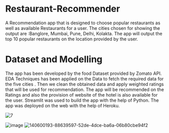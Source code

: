 # Restaurant-Recommender

A Recommendation app that is designed to choose popular restaurants as well as available Restaurants for a user.
The cities chosen for showing the output are :Banglore, Mumbai, Pune, Delhi, Kolakta.
The app will output the top 10 popular restaurants on the location provided by the user.

# Dataset and Modelling 

The app has been developed by the food Dataset provided by Zomato API.  EDA Techniques has been applied on the Data to fetch the required data for the five cities .
Then we clean the obtained data and apply weighted ratings that will be used for recommendation.
The app will be recommended on the Ratings and also the provision of website of the hotel is also available for the user.
Streamlit was used to build the app with the help of Python.
The app was deployed on the web with the help of Heroku.

![7](https://user-images.githubusercontent.com/76935226/140601078-836cfbc2-f77f-4839-8c88-cfb8ba9546bd.jpg)

![image](https://user-images.githubusercontent.com/76935226/140600973-8be7034a-18d3-4a27-aa3e-3fcfdde98eea.png)
![140600193-88639597-52de-4dce-ba6a-06b80cbe94f2](https://user-images.githubusercontent.com/76935226/140600966-59ca4379-bcc5-427f-a6f3-6ca112496850.jpg)



